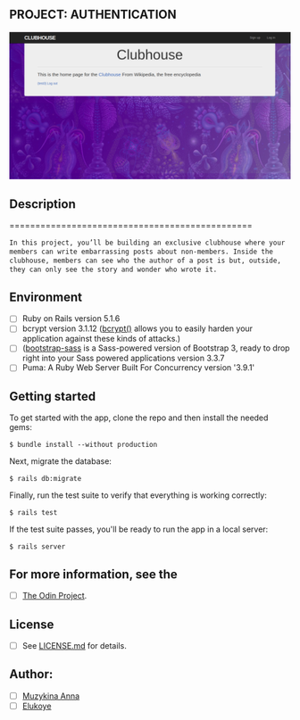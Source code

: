 ## PROJECT: AUTHENTICATION

![ ](https://github.com/Anna-Myzukina/Authentication/blob/create-readme/app/assets/images/club.png)

## Description
===============================================

    In this project, you’ll be building an exclusive clubhouse where your members can write embarrassing posts about non-members. Inside the clubhouse, members can see who the author of a post is but, outside, they can only see the story and wonder who wrote it.

## Environment
- [ ] Ruby on Rails version 5.1.6
- [ ] bcrypt version 3.1.12 ([bcrypt()](https://github.com/codahale/bcrypt-ruby) allows you to easily harden your application against these kinds of attacks.)
- [ ] ([bootstrap-sass](https://www.rubydoc.info/gems/bootstrap-sass/3.3.6) is a Sass-powered version of Bootstrap 3, ready to drop right into your Sass powered applications version 3.3.7
- [ ] Puma: A Ruby Web Server Built For Concurrency version '3.9.1'

## Getting started

To get started with the app, clone the repo and then install the needed gems:

```
$ bundle install --without production
```

Next, migrate the database:

```
$ rails db:migrate
```

Finally, run the test suite to verify that everything is working correctly:

```
$ rails test
```

If the test suite passes, you'll be ready to run the app in a local server:

```
$ rails server
```

## For more information, see the
- [ ] [The Odin Project](https://www.theodinproject.com/courses/ruby-on-rails/lessons/authentication).

## License
- [ ] See [LICENSE.md](LICENSE.md) for details.

## Author:
- [ ] [Muzykina Anna](https://github.com/Anna-Myzukina)
- [ ] [Elukoye](https://github.com/Elukoye)
